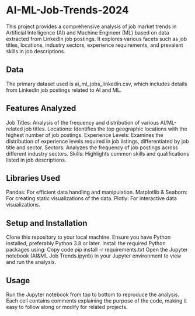 # AI-ML-Job-Trends-2024
This project provides a comprehensive analysis of job market trends in Artificial Intelligence (AI) and Machine Engineer (ML) based on data extracted from LinkedIn job postings. It explores various facets such as job titles, locations, industry sectors, experience requirements, and prevalent skills in job descriptions.

## Data
The primary dataset used is ai_ml_jobs_linkedin.csv, which includes details from LinkedIn job postings related to AI and ML.

## Features Analyzed
Job Titles: Analysis of the frequency and distribution of various AI/ML-related job titles.
Locations: Identifies the top geographic locations with the highest number of job postings.
Experience Levels: Examines the distribution of experience levels required in job listings, differentiated by job title and sector.
Sectors: Analyzes the frequency of job postings across different industry sectors.
Skills: Highlights common skills and qualifications listed in job descriptions.

## Libraries Used
Pandas: For efficient data handling and manipulation.
Matplotlib & Seaborn: For creating static visualizations of the data.
Plotly: For interactive data visualizations.
## Setup and Installation
Clone this repository to your local machine.
Ensure you have Python installed, preferably Python 3.8 or later.
Install the required Python packages using:
Copy code
pip install -r requirements.txt
Open the Jupyter notebook (AI&ML Job Trends.ipynb) in your Jupyter environment to view and run the analysis.

## Usage
Run the Jupyter notebook from top to bottom to reproduce the analysis. Each cell contains comments explaining the purpose of the code, making it easy to follow along or modify for related projects.
